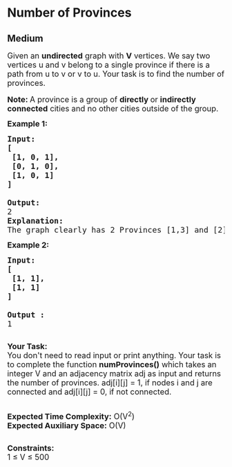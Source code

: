 # Number of Provinces
## Medium
<div class="problems_problem_content__Xm_eO" speechify-initial-font-family="Roboto, sans-serif" speechify-initial-font-size="16px"><p speechify-initial-font-family="urw-din" speechify-initial-font-size="17px"><span style="font-size: 18px;" speechify-initial-font-family="urw-din" speechify-initial-font-size="17px">Given an <strong speechify-initial-font-family="urw-din" speechify-initial-font-size="17px">undirected</strong></span><span style="font-size: 18px;" speechify-initial-font-family="urw-din" speechify-initial-font-size="17px">&nbsp;graph with <strong speechify-initial-font-family="urw-din" speechify-initial-font-size="17px">V</strong> vertices. We say two vertices u and v belong to a single province if there is a path from u to v or v to u. Your task is to find the number of provinces.</span><br speechify-initial-font-family="urw-din" speechify-initial-font-size="17px"><br speechify-initial-font-family="urw-din" speechify-initial-font-size="17px"><span style="font-size: 18px;" speechify-initial-font-family="urw-din" speechify-initial-font-size="17px"><strong speechify-initial-font-family="urw-din" speechify-initial-font-size="17px">Note: </strong></span> <span style="font-size: 18px;" speechify-initial-font-family="urw-din" speechify-initial-font-size="17px">A province is a group of <strong speechify-initial-font-family="urw-din" speechify-initial-font-size="17px">directly </strong>or <strong speechify-initial-font-family="urw-din" speechify-initial-font-size="17px">indirectly connected</strong> cities and no other cities outside of the group. </span></p>
<p speechify-initial-font-family="urw-din" speechify-initial-font-size="17px"><span style="font-size: 18px;" speechify-initial-font-family="urw-din" speechify-initial-font-size="17px"><strong speechify-initial-font-family="urw-din" speechify-initial-font-size="17px">Example 1:</strong></span></p>
<pre speechify-initial-font-family="urw-din" speechify-initial-font-size="17px"><span style="font-size: 18px;" speechify-initial-font-family="urw-din" speechify-initial-font-size="17px"><strong speechify-initial-font-family="urw-din" speechify-initial-font-size="17px">Input:
[
 [1, 0, 1],
 [0, 1, 0],
&nbsp;[1, 0, 1]
]
</strong></span><img src="https://media.geeksforgeeks.org/img-practice/PROD/addEditProblem/706298/Web/Other/763b704c-74af-4d7c-8457-a1b8fe00a077_1685087210.png" alt="" speechify-initial-font-family="urw-din" speechify-initial-font-size="17px"><span style="font-size: 18px;" speechify-initial-font-family="urw-din" speechify-initial-font-size="17px">
<strong speechify-initial-font-family="urw-din" speechify-initial-font-size="17px">Output:
</strong>2
<strong speechify-initial-font-family="urw-din" speechify-initial-font-size="17px">Explanation:</strong>
The graph clearly has 2 Provinces [1,3] and [2]. As city 1 and city 3 has a path between them they belong to a single province. City 2 has no path to city 1 or city 3 hence it belongs to another province.</span>
</pre>
<div speechify-initial-font-family="urw-din" speechify-initial-font-size="17px"><span style="font-size: 18px;" speechify-initial-font-family="urw-din" speechify-initial-font-size="17px"><strong speechify-initial-font-family="urw-din" speechify-initial-font-size="17px">Example 2:</strong></span></div>
<pre speechify-initial-font-family="urw-din" speechify-initial-font-size="17px"><span style="font-size: 18px;" speechify-initial-font-family="urw-din" speechify-initial-font-size="17px"><strong speechify-initial-font-family="urw-din" speechify-initial-font-size="17px">Input:
[
&nbsp;[1, 1],
&nbsp;[1, 1]
]
</strong></span><img src="https://media.geeksforgeeks.org/img-practice/PROD/addEditProblem/706298/Web/Other/f1fc32d4-70bb-429d-be95-a1485e4ae057_1685087210.png" alt="" speechify-initial-font-family="urw-din" speechify-initial-font-size="17px"><span style="font-size: 18px;" speechify-initial-font-family="urw-din" speechify-initial-font-size="17px">
<strong speechify-initial-font-family="urw-din" speechify-initial-font-size="17px">Output :</strong>
1</span>
</pre>
<p speechify-initial-font-family="urw-din" speechify-initial-font-size="17px"><br speechify-initial-font-family="urw-din" speechify-initial-font-size="17px"><span style="font-size: 18px;" speechify-initial-font-family="urw-din" speechify-initial-font-size="17px"><strong speechify-initial-font-family="urw-din" speechify-initial-font-size="17px">Your Task:&nbsp;&nbsp;</strong><br speechify-initial-font-family="urw-din" speechify-initial-font-size="17px">You don't need to read input or print anything. Your task is to complete the function <strong speechify-initial-font-family="urw-din" speechify-initial-font-size="17px">numProvinces()</strong>&nbsp;which takes an integer V and an adjacency matrix adj as input and returns the number of provinces. adj[i][j] = 1, if nodes i and j are connected and adj[i][j] = 0, if not connected.</span></p>
<p speechify-initial-font-family="urw-din" speechify-initial-font-size="17px"><br speechify-initial-font-family="urw-din" speechify-initial-font-size="17px"><span style="font-size: 18px;" speechify-initial-font-family="urw-din" speechify-initial-font-size="17px"><strong speechify-initial-font-family="urw-din" speechify-initial-font-size="17px">Expected Time Complexity:</strong> O(V<sup speechify-initial-font-family="urw-din" speechify-initial-font-size="17px">2</sup>)<br speechify-initial-font-family="urw-din" speechify-initial-font-size="17px"><strong speechify-initial-font-family="urw-din" speechify-initial-font-size="17px">Expected Auxiliary Space:</strong> O(V)</span></p>
<p speechify-initial-font-family="urw-din" speechify-initial-font-size="17px"><br speechify-initial-font-family="urw-din" speechify-initial-font-size="17px"><span style="font-size: 18px;" speechify-initial-font-family="urw-din" speechify-initial-font-size="17px"><strong speechify-initial-font-family="urw-din" speechify-initial-font-size="17px">Constraints:</strong><br speechify-initial-font-family="urw-din" speechify-initial-font-size="17px">1 ≤ V ≤ 500</span></p></div>